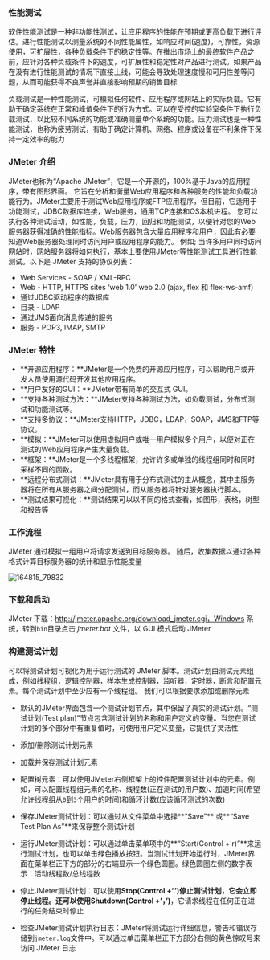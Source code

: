### 性能测试

软件性能测试是一种非功能性测试，让应用程序的性能在预期或更高负载下进行评估。进行性能测试以测量系统的不同性能属性，如响应时间(速度)，可靠性，资源使用，可扩展性，各种负载条件下的稳定性等。在推出市场上的最终软件产品之前，应针对各种负载条件下的速度，可扩展性和稳定性对产品进行测试。如果产品在没有进行性能测试的情况下直接上线，可能会导致处理速度慢和可用性差等问题，从而可能获得不良声誉并直接影响预期的销售目标

负载测试是一种性能测试，可模拟任何软件、应用程序或网站上的实际负载。它有助于确定系统在正常和峰值条件下的行为方式。可以在受控的实验室条件下执行负载测试，以比较不同系统的功能或准确测量单个系统的功能。压力测试也是一种性能测试，也称为疲劳测试，有助于确定计算机、网络、程序或设备在不利条件下保持一定效率的能力

### JMeter 介绍

JMeter也称为“Apache JMeter”，它是一个开源的，100%基于Java的应用程序，带有图形界面。 它旨在分析和衡量Web应用程序和各种服务的性能和负载功能行为。JMeter主要用于测试Web应用程序或FTP应用程序，但目前，它适用于功能测试，JDBC数据库连接，Web服务，通用TCP连接和OS本机进程。 您可以执行各种测试活动，如性能，负载，压力，回归和功能测试，以便针对您的Web服务器获得准确的性能指标。Web服务器包含大量应用程序和用户，因此有必要知道Web服务器处理同时访问用户或应用程序的能力。 例如; 当许多用户同时访问网站时，网站服务器将如何执行，基本上要使用JMeter等性能测试工具进行性能测试。以下是 JMeter 支持的协议列表：

- Web Services - SOAP / XML-RPC
- Web - HTTP, HTTPS sites ‘web 1.0’ web 2.0 (ajax, flex 和 flex-ws-amf)
- 通过JDBC驱动程序的数据库
- 目录 - LDAP
- 通过JMS面向消息传递的服务
- 服务 - POP3, IMAP, SMTP

### JMeter 特性

- **开源应用程序：**JMeter是一个免费的开源应用程序，可以帮助用户或开发人员使用源代码开发其他应用程序。
- **用户友好的GUI：**JMeter带有简单的交互式 GUI。
- **支持各种测试方法：**JMeter支持各种测试方法，如负载测试，分布式测试和功能测试等。
- **支持多协议：**JMeter支持HTTP，JDBC，LDAP，SOAP，JMS和FTP等协议。
- **模拟：**JMeter可以使用虚拟用户或唯一用户模拟多个用户，以便对正在测试的Web应用程序产生大量负载。
- **框架：**JMeter是一个多线程框架，允许许多或单独的线程组同时和同时采样不同的函数。
- **远程分布式测试：**JMeter具有用于分布式测试的主从概念，其中主服务器将在所有从服务器之间分配测试，而从服务器将针对服务器执行脚本。
- **测试结果可视化：**测试结果可以以不同的格式查看，如图形，表格，树型和报告等

### 工作流程

JMeter 通过模拟一组用户将请求发送到目标服务器。 随后，收集数据以通过各种格式计算目标服务器的统计和显示性能度量

![164815_79832](E:\我的电脑\图片\学习\测试\164815_79832.png)

### 下载和启动

JMeter 下载：http://jmeter.apache.org/download_jmeter.cgi，Windows 系统，转到`bin`目录点击 *jmeter.bat*  文件，以 GUI 模式启动 JMeter

### 构建测试计划

可以将测试计划可视化为用于运行测试的 JMeter 脚本。测试计划由测试元素组成，例如线程组，逻辑控制器，样本生成控制器，监听器，定时器，断言和配置元素。每个测试计划中至少应有一个线程组。 我们可以根据要求添加或删除元素

- 默认的JMeter界面包含一个测试计划节点，其中保留了真实的测试计划。“测试计划(Test plan)”节点包含测试计划的名称和用户定义的变量。当您在测试计划的多个部分中有重复值时，可使用用户定义变量，它提供了灵活性

- 添加/删除测试计划元素

- 加载并保存测试计划元素

- 配置树元素：可以使用JMeter右侧框架上的控件配置测试计划中的元素。例如，可以配置线程组元素的名称、线程数(正在测试的用户数)、加速时间(希望允许线程组从`0`到`3`个用户的时间)和循环计数(应该循环测试的次数)

- 保存JMeter测试计划：可以通过从文件菜单中选择**“Save”** 或**“Save Test Plan As”**来保存整个测试计划

- 运行JMeter测试计划：可以通过单击菜单项中的**“Start(Control + r)”**来运行测试计划，也可以单击绿色播放按钮。当测试计划开始运行时，JMeter界面在菜单栏正下方的部分的右端显示一个绿色圆圈。绿色圆圈左侧的数字表示：活动线程数/总线程数

- 停止JMeter测试计划：可以使用**Stop(Control +’.’)**停止测试计划，它会立即停止线程。还可以使用**Shutdown(Control +’，’)**，它请求线程在任何正在进行的任务结束时停止

- 检查JMeter测试计划执行日志：JMeter将测试运行详细信息，警告和错误存储到`jmeter.log`文件中。可以通过单击菜单栏正下方部分右侧的黄色惊叹号来访问 JMeter 日志

  